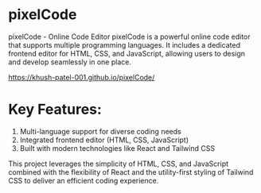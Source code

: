 # pixelCode

pixelCode - Online Code Editor
pixelCode is a powerful online code editor that supports multiple programming languages. It includes a dedicated frontend editor for HTML, CSS, and JavaScript, allowing users to design and develop seamlessly in one place.

https://khush-patel-001.github.io/pixelCode/

# Key Features:
1. Multi-language support for diverse coding needs
2. Integrated frontend editor (HTML, CSS, JavaScript)
3. Built with modern technologies like React and Tailwind CSS

This project leverages the simplicity of HTML, CSS, and JavaScript combined with the flexibility of React and the utility-first styling of Tailwind CSS to deliver an efficient coding experience.
